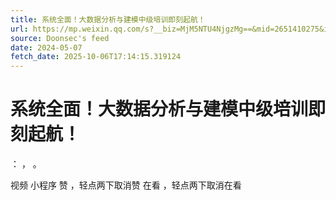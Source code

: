 ```yaml
---
title: 系统全面！大数据分析与建模中级培训即刻起航！
url: https://mp.weixin.qq.com/s?__biz=MjM5NTU4NjgzMg==&mid=2651410275&idx=2&sn=66a1cb308047d2eddb799d04d58441b6
source: Doonsec's feed
date: 2024-05-07
fetch_date: 2025-10-06T17:14:15.319124
---
```


# 系统全面！大数据分析与建模中级培训即刻起航！

：
，
。

视频
小程序
赞
，轻点两下取消赞
在看
，轻点两下取消在看